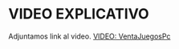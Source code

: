 # VIDEO EXPLICATIVO

Adjuntamos link al video.
[VIDEO: VentaJuegosPc](https://drive.google.com/file/d/1loMLvvZPjNuWcESvfnd4rfsA4XeRrM4i/view?usp=drive_link)